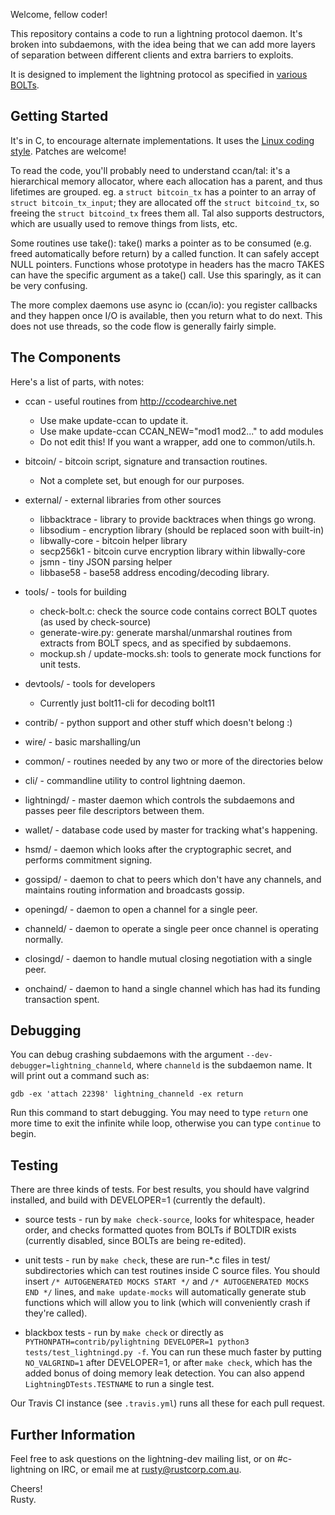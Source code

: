 Welcome, fellow coder!

This repository contains a code to run a lightning protocol daemon.
It's broken into subdaemons, with the idea being that we can add more
layers of separation between different clients and extra barriers to
exploits.

It is designed to implement the lightning protocol as specified in
[various BOLTs](https://github.com/lightningnetwork/lightning-rfc).

Getting Started
---------------
It's in C, to encourage alternate implementations.  It uses the [Linux
coding style](https://www.kernel.org/doc/html/v4.10/process/coding-style.html). 
Patches are welcome!

To read the code, you'll probably need to understand ccan/tal: it's a
hierarchical memory allocator, where each allocation has a parent, and
thus lifetimes are grouped.  eg. a `struct bitcoin_tx` has a pointer
to an array of `struct bitcoin_tx_input`; they are allocated off the
`struct bitcoind_tx`, so freeing the `struct bitcoind_tx` frees them
all.  Tal also supports destructors, which are usually used to remove
things from lists, etc.

Some routines use take(): take() marks a pointer as to be consumed
(e.g. freed automatically before return) by a called function.  It can
safely accept NULL pointers.  Functions whose prototype in headers has
the macro TAKES can have the specific argument as a take() call.  Use
this sparingly, as it can be very confusing.

The more complex daemons use async io (ccan/io): you register callbacks and they
happen once I/O is available, then you return what to do next.  This
does not use threads, so the code flow is generally fairly simple.

The Components
--------------
Here's a list of parts, with notes:

* ccan - useful routines from http://ccodearchive.net
  - Use make update-ccan to update it.
  - Use make update-ccan CCAN_NEW="mod1 mod2..." to add modules
  - Do not edit this!  If you want a wrapper, add one to common/utils.h.

* bitcoin/ - bitcoin script, signature and transaction routines.
  - Not a complete set, but enough for our purposes.

* external/ - external libraries from other sources
  - libbacktrace - library to provide backtraces when things go wrong.
  - libsodium - encryption library (should be replaced soon with built-in)
  - libwally-core - bitcoin helper library
  - secp256k1 - bitcoin curve encryption library within libwally-core
  - jsmn - tiny JSON parsing helper
  - libbase58 - base58 address encoding/decoding library.

* tools/ - tools for building
  - check-bolt.c: check the source code contains correct BOLT quotes
    (as used by check-source)
  - generate-wire.py: generate marshal/unmarshal routines from
    extracts from BOLT specs, and as specified by subdaemons.
  - mockup.sh / update-mocks.sh: tools to generate mock functions for unit tests.

* devtools/ - tools for developers
   - Currently just bolt11-cli for decoding bolt11

* contrib/ - python support and other stuff which doesn't belong :)

* wire/ - basic marshalling/un

* common/ - routines needed by any two or more of the directories below

* cli/ - commandline utility to control lightning daemon.

* lightningd/ - master daemon which controls the subdaemons and passes peer file descriptors between them.

* wallet/ - database code used by master for tracking what's happening.

* hsmd/ - daemon which looks after the cryptographic secret, and performs commitment signing.

* gossipd/ - daemon to chat to peers which don't have any channels, and maintains routing information and broadcasts gossip.

* openingd/ - daemon to open a channel for a single peer.

* channeld/ - daemon to operate a single peer once channel is operating normally.

* closingd/ - daemon to handle mutual closing negotiation with a single peer.

* onchaind/ - daemon to hand a single channel which has had its funding transaction spent.

Debugging
---------

You can debug crashing subdaemons with the argument
`--dev-debugger=lightning_channeld`, where `channeld` is the subdaemon name. It
will print out a command such as:

    gdb -ex 'attach 22398' lightning_channeld -ex return

Run this command to start debugging. You may need to type `return` one more time
to exit the infinite while loop, otherwise you can type `continue` to begin.

Testing
-------

There are three kinds of tests.  For best results, you should have
valgrind installed, and build with DEVELOPER=1 (currently the default).

* source tests - run by `make check-source`, looks for whitespace,
  header order, and checks formatted quotes from BOLTs if BOLTDIR
  exists (currently disabled, since BOLTs are being re-edited).

* unit tests - run by `make check`, these are run-*.c files in test/
  subdirectories which can test routines inside C source files.  You
  should insert `/* AUTOGENERATED MOCKS START */` and `/* AUTOGENERATED MOCKS END */`
  lines, and `make update-mocks` will automatically generate stub functions
  which will allow you to link (which will conveniently crash if they're called).

* blackbox tests - run by `make check` or directly as
  `PYTHONPATH=contrib/pylightning DEVELOPER=1 python3 tests/test_lightningd.py -f`.
  You can run these much faster by putting `NO_VALGRIND=1` after DEVELOPER=1, or
  after `make check`, which has the added bonus of doing memory leak detection.
  You can also append `LightningDTests.TESTNAME` to run a single test.

Our Travis CI instance (see `.travis.yml`) runs all these for each pull request.

Further Information
-------------------

Feel free to ask questions on the lightning-dev mailing list, or on #c-lightning on IRC, or email me at rusty@rustcorp.com.au.

Cheers!<br>
Rusty.
